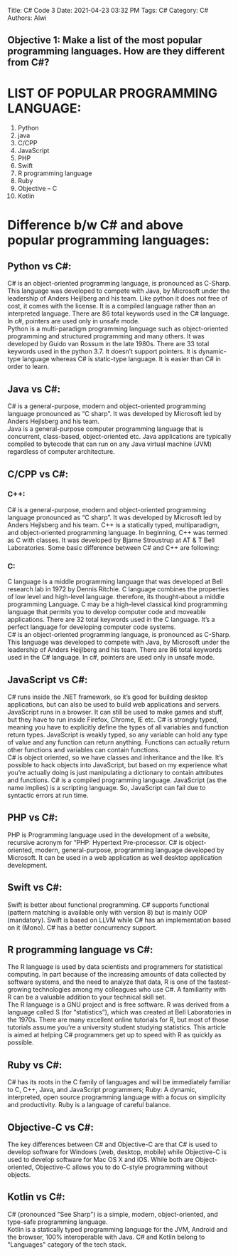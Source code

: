 Title: C# Code 3
Date: 2021-04-23 03:32 PM
Tags: C#
Category: C#
Authors: Alwi

## Objective 1: Make a list of the most popular programming languages. How are they different from C#?

# LIST OF POPULAR PROGRAMMING LANGUAGE:

1.	Python 
2.	java
3.	C/CPP
4.	JavaScript
5.	PHP
6.	Swift
7.	R programming language
8.	Ruby 
9.	Objective – C
10.	Kotlin

# Difference b/w C# and above popular programming languages:

## Python vs C#:
C# is an object-oriented programming language, is pronounced as C-Sharp. This language was developed to compete with Java, by Microsoft under the leadership of Anders Heijlberg and his team. Like python it does not free of cost, it comes with the license. It is a compiled language rather than an interpreted language. There are 86 total keywords used in the C# language. In c#, pointers are used only in unsafe mode.   
Python is a multi-paradigm programming language such as object-oriented programming and structured programming and many others. It was developed by Guido van Rossum in the late 1980s. There are 33 total keywords used in the python 3.7. It doesn’t support pointers. It is dynamic-type language whereas C# is static-type language. It is easier than C# in order to learn.

## Java vs C#:
C# is a general-purpose, modern and object-oriented programming language pronounced as “C sharp”. It was developed by Microsoft led by Anders Hejlsberg and his team.   
Java is a general-purpose computer programming language that is concurrent, class-based, object-oriented etc. Java applications are typically compiled to bytecode that can run on any Java virtual machine (JVM) regardless of computer architecture.


## C/CPP vs C#:

### C++:
C# is a general-purpose, modern and object-oriented programming language pronounced as “C sharp”. It was developed by Microsoft led by Anders Hejlsberg and his team.
C++ is a statically typed, multiparadigm, and object-oriented programming language. In beginning, C++ was termed as C with classes. It was developed by Bjarne Stroustrup at AT & T Bell Laboratories. Some basic difference between C# and C++ are following:

### C:
C language is a middle programming language that was developed at Bell research lab in 1972 by Dennis Ritchie. C language combines the properties of low level and high-level language. therefore, its thought-about a middle programming Language. C may be a high-level classical kind programming language that permits you to develop computer code and moveable applications. There are 32 total keywords used in the C language. It’s a perfect language for developing computer code systems.    
C# is an object-oriented programming language, is pronounced as C-Sharp. This language was developed to compete with Java, by Microsoft under the leadership of Anders Heijlberg and his team. There are 86 total keywords used in the C# language. In c#, pointers are used only in unsafe mode.

## JavaScript vs C#:
C# runs inside the .NET framework, so it’s good for building desktop applications, but can also be used to build web applications and servers. JavaScript runs in a browser. It can still be used to make games and stuff, but they have to run inside Firefox, Chrome, IE etc. 
C# is strongly typed, meaning you have to explicitly define the types of all variables and function return types. JavaScript is weakly typed, so any variable can hold any type of value and any function can return anything. Functions can actually return other functions and variables can contain functions.   
C# is object oriented, so we have classes and inheritance and the like. It’s possible to hack objects into JavaScript, but based on my experience what you’re actually doing is just manipulating a dictionary to contain attributes and functions. 
C# is a compiled programming language. JavaScript (as the name implies) is a scripting language. So, JavaScript can fail due to syntactic errors at run time.

## PHP vs C#:
PHP is Programming language used in the development of a website, recursive acronym for “PHP: Hypertext Pre-processor. C# is object-oriented, modern, general-purpose, programming language developed by Microsoft. It can be used in a web application as well desktop application development.

## Swift vs C#:
Swift is better about functional programming. C# supports functional (pattern matching is available only with version 8) but is mainly OOP (mandatory). Swift is based on LLVM while C# has an implementation based on it (Mono). C# has a better concurrency support.

## R programming language vs C#:
The R language is used by data scientists and programmers for statistical computing. In part because of the increasing amounts of data collected by software systems, and the need to analyze that data, R is one of the fastest-growing technologies among my colleagues who use C#. A familiarity with R can be a valuable addition to your technical skill set.  
The R language is a GNU project and is free software. R was derived from a language called S (for “statistics”), which was created at Bell Laboratories in the 1970s. There are many excellent online tutorials for R, but most of those tutorials assume you’re a university student studying statistics. This article is aimed at helping C# programmers get up to speed with R as quickly as possible.

## Ruby vs C#:
C# has its roots in the C family of languages and will be immediately familiar to C, C++, Java, and JavaScript programmers; Ruby: A dynamic, interpreted, open source programming language with a focus on simplicity and productivity. Ruby is a language of careful balance.

## Objective-C vs C#:
The key differences between C# and Objective-C are that C# is used to develop software for Windows (web, desktop, mobile) while Objective-C is used to develop software for Mac OS X and iOS. While both are Object-oriented, Objective-C allows you to do C-style programming without objects.

## Kotlin vs C#:
C# (pronounced "See Sharp") is a simple, modern, object-oriented, and type-safe programming language.   
Kotlin is a statically typed programming language for the JVM, Android and the browser, 100% interoperable with Java. C# and Kotlin belong to "Languages" category of the tech stack.

